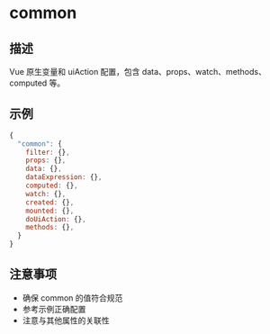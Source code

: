 # common

## 描述
Vue 原生变量和 uiAction 配置，包含 data、props、watch、methods、computed 等。

## 示例
```javascript
{
  "common": {
    filter: {},
    props: {},
    data: {},
    dataExpression: {},
    computed: {},
    watch: {},
    created: {},
    mounted: {},
    doUiAction: {},
    methods: {},
  }
}
```

## 注意事项
- 确保 common 的值符合规范
- 参考示例正确配置
- 注意与其他属性的关联性
